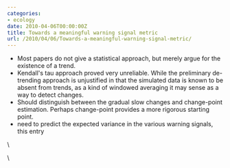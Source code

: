 ```yaml
---
categories:
- ecology
date: 2010-04-06T00:00:00Z
title: Towards a meaningful warning signal metric
url: /2010/04/06/Towards-a-meaningful-warning-signal-metric/
---
```


-   Most papers do not give a statistical approach, but merely argue for
    the existence of a trend.
-   Kendall's tau approach proved very unreliable. While the preliminary
    de-trending approach is unjustified in that the simulated data is
    known to be absent from trends, as a kind of windowed averaging it
    may sense as a way to detect changes.
-   Should distinguish between the gradual slow changes and change-point
    estimation. Perhaps change-point provides a more rigorous starting
    point.
-   need to predict the expected variance in the various warning
    signals, this entry

\

\

